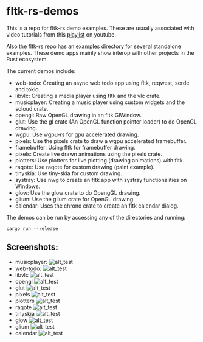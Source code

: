 # fltk-rs-demos

This is a repo for fltk-rs demo examples. These are usually associated with video tutorials from this [playlist](https://www.youtube.com/playlist?list=PLHqrrowPLkDu9U-uk60sGM-YWLOJFfLoE) on youtube.

Also the fltk-rs repo has an [examples directory](https://github.com/MoAlyousef/fltk-rs/tree/master/fltk/examples) for several standalone examples. These demo apps mainly show interop with other projects in the Rust ecosystem.

The current demos include:
- web-todo: Creating an async web todo app using fltk, reqwest, serde and tokio.
- libvlc: Creating a media player using fltk and the vlc crate.
- musicplayer: Creating a music player using custom widgets and the soloud crate. 
- opengl: Raw OpenGL drawing in an fltk GlWindow.
- glut: Use the gl crate (An OpenGL function pointer loader) to do OpenGL drawing.
- wgpu: Use wgpu-rs for gpu accelerated drawing.
- pixels: Use the pixels crate to draw a wgpu accelerated framebuffer.
- framebuffer: Using fltk for framebuffer drawing.
- pixels: Create live drawn animations using the pixels crate.
- plotters: Use plotters for live plotting (drawing animations) with fltk.
- raqote: Use raqote for custom drawing (paint example).
- tinyskia: Use tiny-skia for custom drawing.
- systray: Use nwg to create an fltk app with systray functionalities on Windows.
- glow: Use the glow crate to do OpengGL drawing.
- glium: Use the glium crate for OpenGL drawing.
- calendar: Uses the chrono crate to create an fltk calendar dialog.

The demos can be run by accessing any of the directories and running:
```
cargo run --release
```

## Screenshots:
- musicplayer:
![alt_test](musicplayer/musicplayer.png)
- web-todo:
![alt_test](web-todo/ex.jpg)
- libvlc
![alt_test](libvlc/ex.jpg)
- opengl
![alt_test](opengl/ex.jpg)
- glut
![alt_test](glut/ex.png)
- pixels
![alt_test](pixels/ex.jpg)
- plotters
![alt_test](plotters/ex.jpg)
- raqote
![alt_test](raqote/ex.jpg)
- tinyskia
![alt_test](tinyskia/ex.jpg)
- glow
![alt_test](glow/ex.jpg)
- glium
![alt_test](glium/ex.jpg)
- calendar
![alt_test](calendar/ex.jpg)
